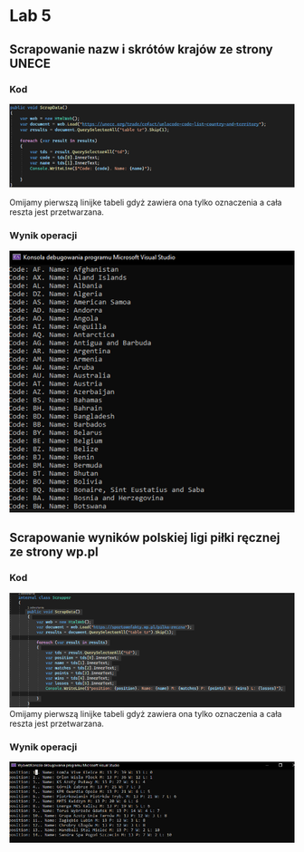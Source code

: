 # Lab 5

## Scrapowanie nazw i skrótów krajów ze strony UNECE 

### Kod
![nua](https://github.com/Kiritek/aplikacje-internetowe-21164-195ICA/blob/main/lab5/Assets/scrappingcode1.png)

Omijamy pierwszą linijke tabeli gdyż zawiera ona tylko oznaczenia a cała reszta jest przetwarzana.

### Wynik operacji
![nus](https://github.com/Kiritek/aplikacje-internetowe-21164-195ICA/blob/main/lab5/Assets/scrappingoutput1.png)

## Scrapowanie wyników polskiej ligi piłki ręcznej ze strony wp.pl

### Kod
![nua](https://github.com/Kiritek/aplikacje-internetowe-21164-195ICA/blob/main/lab5/Assets/scrappingcode2.png)
Omijamy pierwszą linijke tabeli gdyż zawiera ona tylko oznaczenia a cała reszta jest przetwarzana.

### Wynik operacji
![nus](https://github.com/Kiritek/aplikacje-internetowe-21164-195ICA/blob/main/lab5/Assets/scrappingoutput2.png)
